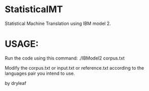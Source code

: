 # StatisticalMT
Statistical Machine Translation using IBM model 2.

# USAGE:
Run the code using this command:
./IBModel2 corpus.txt

Modify the corpus.txt or input.txt or reference.txt according to the languages pair you intend to use.


by dryleaf
